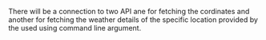 There will be a connection to two API ane for fetching the cordinates and another for fetching the weather details of the specific location provided by the used using command line argument.
